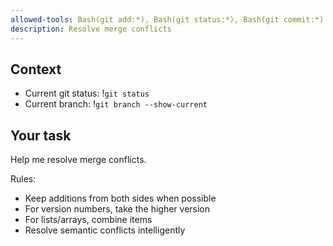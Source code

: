 ```yaml
---
allowed-tools: Bash(git add:*), Bash(git status:*), Bash(git commit:*)
description: Resolve merge conflicts
---
```


## Context

- Current git status: !`git status`
- Current branch: !`git branch --show-current`

## Your task

Help me resolve merge conflicts.

Rules:

- Keep additions from both sides when possible
- For version numbers, take the higher version
- For lists/arrays, combine items
- Resolve semantic conflicts intelligently

